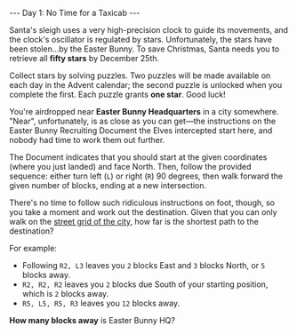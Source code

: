 --- Day 1: No Time for a Taxicab ---

Santa's sleigh uses a very high-precision clock to guide its movements, and
the clock's oscillator is regulated by stars. Unfortunately, the stars have
been stolen…by the Easter Bunny. To save Christmas, Santa needs you to
retrieve all **fifty stars** by December 25th.

Collect stars by solving puzzles. Two puzzles will be made available on
each day in the Advent calendar; the second puzzle is unlocked when you
complete the first. Each puzzle grants **one star**. Good luck!

You're airdropped near **Easter Bunny Headquarters** in a city somewhere.
"Near", unfortunately, is as close as you can get—the instructions on the
Easter Bunny Recruiting Document the Elves intercepted start here, and
nobody had time to work them out further.

The Document indicates that you should start at the given coordinates
(where you just landed) and face North. Then, follow the provided sequence:
either turn left (`L`) or right (`R`) 90 degrees, then walk forward the given
number of blocks, ending at a new intersection.

There's no time to follow such ridiculous instructions on foot, though, so
you take a moment and work out the destination. Given that you can only
walk on the [street grid of the city](https://en.wikipedia.org/wiki/Taxicab_geometry), how far is the shortest path to the
destination?

For example:

- Following `R2, L3` leaves you `2` blocks East and `3` blocks North, or `5`
blocks away.
- `R2, R2, R2` leaves you `2` blocks due South of your starting position,
which is `2` blocks away.
- `R5, L5, R5, R3` leaves you `12` blocks away.

**How many blocks away** is Easter Bunny HQ?
